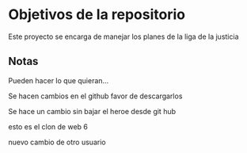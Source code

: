 # Objetivos de la repositorio

Este proyecto se encarga de manejar los planes de la liga de la justicia


## Notas
Pueden hacer lo que quieran...

Se hacen cambios en el github favor de descargarlos

Se hace un cambio sin bajar el heroe desde git hub


esto es el clon de web 6

nuevo cambio de otro usuario